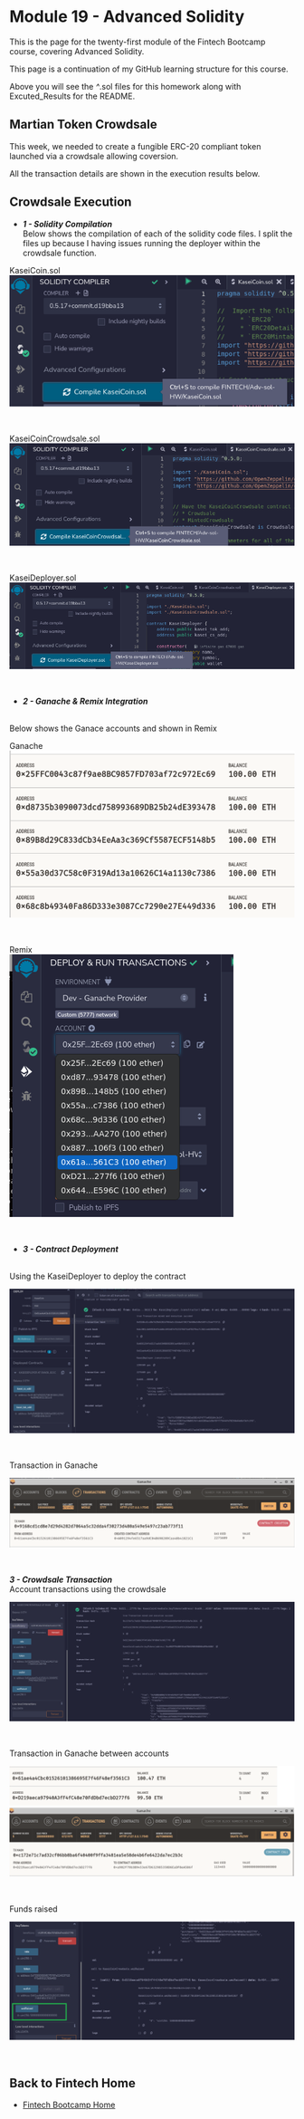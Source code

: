 # Module 19 - Advanced Solidity

This is the page for the twenty-first module of the Fintech Bootcamp course, covering Advanced Solidity.

This page is a continuation of my GitHub learning structure for this course.

Above you will see the *^*.sol files for this homework along with Excuted_Results for the README.

## Martian Token Crowdsale

This week, we needed to create a fungible ERC-20 compliant token launched via a crowdsale allowing coversion.

All the transaction details are shown in the execution results below.

## Crowdsale Execution

* __*1 - Solidity Compilation*__
  <br />
  Below shows the compilation of each of the solidity code files. I split the files up because I having issues running the deployer within the crowdsale function.
<p>
KaseiCoin.sol<br />
<img src="img/adv_sol_050_1.png"> <br />
</p>
<br />

<p>
KaseiCoinCrowdsale.sol<br />
<img src="img/adv_sol_050_2.png"> <br />
</p>
<br />

<p>
KaseiDeployer.sol<br />
<img src="img/adv_sol_050_3.png"> <br />
</p>
<br />

 * __*2 - Ganache & Remix Integration*__
  <br />
  Below shows the Ganace accounts and shown in Remix
<p>
Ganache <br />
<img src="img/adv_sol_ganache_accs.png"> <br />
</p>
<br />

<p>
Remix <br />
<img src="img/adv_sol_ganache_in_remix.png"> <br />
</p>
<br />

* __*3 - Contract Deployment*__
<br />
  Using the KaseiDeployer to deploy the contract
<p>
<img src="img/adv_sol_deployer_deploy.png"> <br />
</p>
<br />

Transaction in Ganache
<p>
<img src="img/adv_sol_deployer_contract.png"> <br />
</p>
<br />

  
 __*3 - Crowdsale Transaction*__
<br />
  Account transactions using the crowdsale
<p>
<img src="img/adv_sol_crowdsale_tx.png"> <br />
</p>
<br />

Transaction in Ganache between accounts
<p>
<img src="img/adv_sol_crowdsale_ganache_tx.png"> <br />
</p>
<br />

Funds raised
<p>
<img src="img/adv_sol_wei_raised.png"> <br />
</p>
<br />

## Back to Fintech Home

* [Fintech Bootcamp Home](https://github.com/d4np3/fintech)
